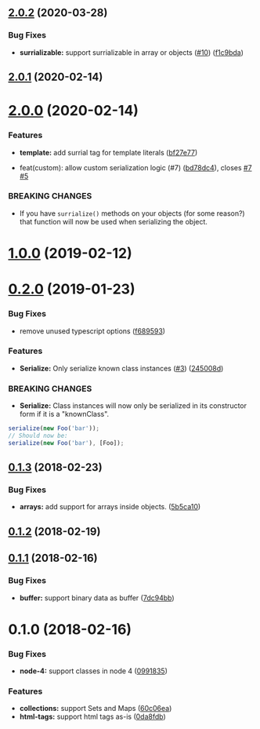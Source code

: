 ## [2.0.2](https://github.com/nicojs/node-surrial/compare/v2.0.1...v2.0.2) (2020-03-28)


### Bug Fixes

* **surrializable:** support surrializable in array or objects ([#10](https://github.com/nicojs/node-surrial/issues/10)) ([f1c9bda](https://github.com/nicojs/node-surrial/commit/f1c9bda559cf55e428c474e870bee97c6b582ecb))



## [2.0.1](https://github.com/nicojs/node-surrial/compare/v2.0.0...v2.0.1) (2020-02-14)



# [2.0.0](https://github.com/nicojs/node-surrial/compare/v1.0.0...v2.0.0) (2020-02-14)


### Features

* **template:** add surrial tag for template literals ([bf27e77](https://github.com/nicojs/node-surrial/commit/bf27e7772af833b799e814387733fcad1c682dc9))


*  feat(custom): allow custom serialization logic (#7) ([bd78dc4](https://github.com/nicojs/node-surrial/commit/bd78dc4557191bf105534992dd9445c6973edf0b)), closes [#7](https://github.com/nicojs/node-surrial/issues/7) [#5](https://github.com/nicojs/node-surrial/issues/5)


### BREAKING CHANGES

* If you have `surrialize()` methods on your objects (for some reason?) that function will now be used when serializing the object.



# [1.0.0](https://github.com/nicojs/node-surrial/compare/v0.2.0...v1.0.0) (2019-02-12)



<a name="0.2.0"></a>
# [0.2.0](https://github.com/nicojs/node-surrial/compare/v0.1.3...v0.2.0) (2019-01-23)


### Bug Fixes

* remove unused typescript options ([f689593](https://github.com/nicojs/node-surrial/commit/f689593))


### Features

* **Serialize:** Only serialize known class instances  ([#3](https://github.com/nicojs/node-surrial/issues/3)) ([245008d](https://github.com/nicojs/node-surrial/commit/245008d))


### BREAKING CHANGES

* **Serialize:** Class instances will now only be serialized in its
constructor form if it is a "knownClass".

```js
serialize(new Foo('bar'));
// Should now be:
serialize(new Foo('bar'), [Foo]);
```



<a name="0.1.3"></a>
## [0.1.3](https://github.com/nicojs/node-surrial/compare/v0.1.2...v0.1.3) (2018-02-23)


### Bug Fixes

* **arrays:** add support for arrays inside objects. ([5b5ca10](https://github.com/nicojs/node-surrial/commit/5b5ca10))



<a name="0.1.2"></a>
## [0.1.2](https://github.com/nicojs/node-surrial/compare/v0.1.1...v0.1.2) (2018-02-19)



<a name="0.1.1"></a>
## [0.1.1](https://github.com/nicojs/node-surrial/compare/v0.1.0...v0.1.1) (2018-02-16)


### Bug Fixes

* **buffer:** support binary data as buffer ([7dc94bb](https://github.com/nicojs/node-surrial/commit/7dc94bb))



<a name="0.1.0"></a>
# 0.1.0 (2018-02-16)


### Bug Fixes

* **node-4:** support classes in node 4 ([0991835](https://github.com/nicojs/node-surrial/commit/0991835))


### Features

* **collections:** support Sets and Maps ([60c06ea](https://github.com/nicojs/node-surrial/commit/60c06ea))
* **html-tags:** support html tags as-is ([0da8fdb](https://github.com/nicojs/node-surrial/commit/0da8fdb))



